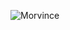 ![Morvince](https://github-readme-stats.vercel.app/api/top-langs/?username=Morvince&theme=blue-green)
